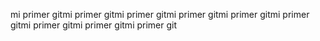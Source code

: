  mi primer gitmi primer gitmi primer gitmi primer gitmi primer gitmi primer gitmi primer gitmi primer gitmi primer git